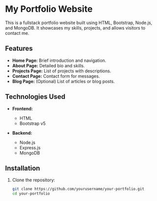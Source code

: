 # My Portfolio Website

This is a fullstack portfolio website built using HTML, Bootstrap, Node.js, and MongoDB. It showcases my skills, projects, and allows visitors to contact me.

## Features

- **Home Page:** Brief introduction and navigation.
- **About Page:** Detailed bio and skills.
- **Projects Page:** List of projects with descriptions.
- **Contact Page:** Contact form for messages.
- **Blog Page:** (Optional) List of articles or blog posts.

## Technologies Used

- **Frontend:**
  - HTML
  - Bootstrap v5

- **Backend:**
  - Node.js
  - Express.js
  - MongoDB

## Installation

1. Clone the repository:
   ```bash
   git clone https://github.com/yourusername/your-portfolio.git
   cd your-portfolio
